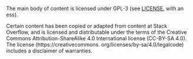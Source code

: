 The main body of content is licensed under GPL-3 (see [LICENSE](https://github.com/dmparrishphd/Related/edit/master/LICENSE), with an ess).

Certain content has been copied or adapted from content at Stack
Overflow, and is licensed and distributable under the terms of
the Creative Commons Attribution-ShareAlike 4.0 International
license (CC-BY-SA 4.0). The license (https://creativecommons.
org/licenses/by-sa/4.0/legalcode) includes a disclaimer of
warranties.
